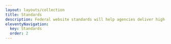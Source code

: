```yaml
---
layout: layouts/collection
title: Standards
description: Federal website standards will help agencies deliver high-quality, consistent digital experiences. Find website standards that are required for U.S. government agencies.
eleventyNavigation:
  key: Standards
  order: 2
---
```


